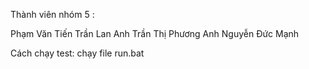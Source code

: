 
Thành viên nhóm 5 : 


Phạm Văn Tiến
Trần Lan Anh
Trần Thị Phương Anh
Nguyễn Đức Mạnh

Cách chạy test: chạy file run.bat
